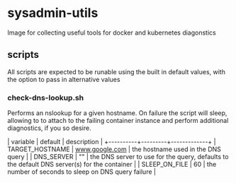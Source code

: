 # sysadmin-utils
Image for collecting useful tools for docker and kubernetes diagonstics


## scripts
All scripts are expected to be runable using the built in default values, with the option to pass
in alternative values

### check-dns-lookup.sh
Performs an nslookup for a given hostname.  On failure the script will sleep, allowing to to 
attach to the failing container instance and perform additional diagnostics, if you so desire.

| variable | default | description |
+----------+---------+-------------+
| TARGET_HOSTNAME | www.google.com | the hostname used in the DNS query |
| DNS_SERVER | "" | the DNS server to use for the query, defaults to the default DNS server(s) for the container |
| SLEEP_ON_FILE | 60 | the number of seconds to sleep on DNS query failure |

